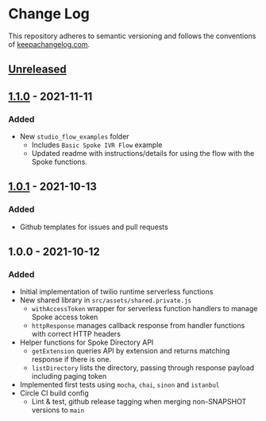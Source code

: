 # Change Log

This repository adheres to semantic versioning and follows the conventions of [keepachangelog.com](http://keepachangelog.com).

## [Unreleased]

## [1.1.0] - 2021-11-11
### Added
- New `studio_flow_examples` folder
  - Includes `Basic Spoke IVR Flow` example
  - Updated readme with instructions/details for using the flow with the Spoke functions.

## [1.0.1] - 2021-10-13
### Added
- Github templates for issues and pull requests

## 1.0.0 - 2021-10-12
### Added
- Initial implementation of twilio runtime serverless functions
- New shared library in `src/assets/shared.private.js`
  - `withAccessToken` wrapper for serverless function handlers to manage Spoke access token
  - `httpResponse` manages callback response from handler functions with correct HTTP headers
- Helper functions for Spoke Directory API
  - `getExtension` queries API by extension and returns matching response if there is one.
  - `listDirectory` lists the directory, passing through response payload including paging token
- Implemented first tests using `mocha`, `chai`, `sinon` and `istanbul`
- Circle CI build config
  - Lint & test, github release tagging when merging non-SNAPSHOT versions to `main`

[Unreleased]: https://github.com/spoke-ph/twilio-runtime-spoke-api/compare/v1.1.0...HEAD
[1.1.0]: https://github.com/spoke-ph/twilio-runtime-spoke-api/compare/v1.0.1...v1.1.0
[1.0.1]: https://github.com/spoke-ph/twilio-runtime-spoke-api/compare/v1.0.0...v1.0.1
